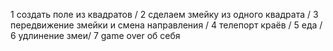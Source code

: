 1 создать поле из квадратов \/
2 сделаем змейку из одного квадрата \/
3 передвижение змейки и смена направления \/
4 телепорт краёв \/
5 еда \/
6 удлинение змеи\/
7 game over об себя